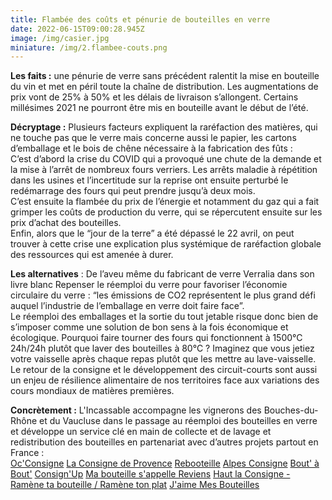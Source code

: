 ```yaml
---
title: Flambée des coûts et pénurie de bouteilles en verre
date: 2022-06-15T09:00:28.945Z
image: /img/casier.jpg
miniature: /img/2.flambee-couts.png
---
```

**Les faits :** une pénurie de verre sans précédent ralentit la mise en bouteille du vin et met en péril toute la chaîne de distribution. Les augmentations de prix vont de 25% à 50% et les délais de livraison s’allongent. Certains millésimes 2021 ne pourront être mis en bouteille avant le début de l’été.

**Décryptage :** Plusieurs facteurs expliquent la raréfaction des matières, qui ne touche pas que le verre mais concerne aussi le papier, les cartons d’emballage et le bois de chêne nécessaire à la fabrication des fûts :\
C’est d’abord la crise du COVID qui a provoqué une chute de la demande et la mise à l’arrêt de nombreux fours verriers. Les arrêts maladie à répétition dans les usines et l’incertitude sur la reprise ont ensuite perturbé le redémarrage des fours qui peut prendre jusqu’à deux mois.\
C’est ensuite la flambée du prix de l’énergie et notamment du gaz qui a fait grimper les coûts de production du verre, qui se répercutent ensuite sur les prix d’achat des bouteilles.\
Enfin, alors que le “jour de la terre” a été dépassé le 22 avril, on peut trouver à cette crise une explication plus systémique de raréfaction globale des ressources qui est amenée à durer.

**Les alternatives** : De l’aveu même du fabricant de verre Verralia dans son livre blanc Repenser le réemploi du verre pour favoriser l’économie circulaire du verre : “les émissions de CO2 représentent le plus grand défi auquel l’industrie de l’emballage en verre doit faire face”.\
Le réemploi des emballages et la sortie du tout jetable risque donc bien de s’imposer comme une solution de bon sens à la fois économique et écologique. Pourquoi faire tourner des fours qui fonctionnent à 1500°C 24h/24h plutôt que laver des bouteilles à 80°C ? Imaginez que vous jetiez votre vaisselle après chaque repas plutôt que les mettre au lave-vaisselle. Le retour de la consigne et le développement des circuit-courts sont aussi un enjeu de résilience alimentaire de nos territoires face aux variations des cours mondiaux de matières premières.

**Concrètement :** L'Incassable accompagne les vignerons des Bouches-du-Rhône et du Vaucluse dans le passage au réemploi des bouteilles en verre et développe un service clé en main de collecte et de lavage et redistribution des bouteilles en partenariat avec d’autres projets partout en France :\
[Oc'Consigne](https://www.linkedin.com/company/oc-consigne/) [La Consigne de Provence](https://www.linkedin.com/company/la-consigne-de-provence/) [Rebooteille](https://www.linkedin.com/company/rebooteille/) [Alpes Consigne](https://www.linkedin.com/company/alpes-consigne/) [Bout'​ à Bout'](https://www.linkedin.com/company/boutabout-consigne/) [Consign'Up](https://www.linkedin.com/company/consign-up/) [Ma bouteille s'appelle Reviens](https://www.linkedin.com/company/ma-bouteille-s-appelle-reviens/) [Haut la Consigne - Ramène ta bouteille / Ramène ton plat](https://www.linkedin.com/company/haut-la-consigne/) [J'aime Mes Bouteilles](https://www.linkedin.com/company/j'aime-mes-bouteilles/)